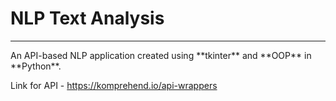 # NLP Text Analysis
<hr>
An API-based NLP application created using **tkinter** and **OOP** in **Python**.

Link for API - https://komprehend.io/api-wrappers
